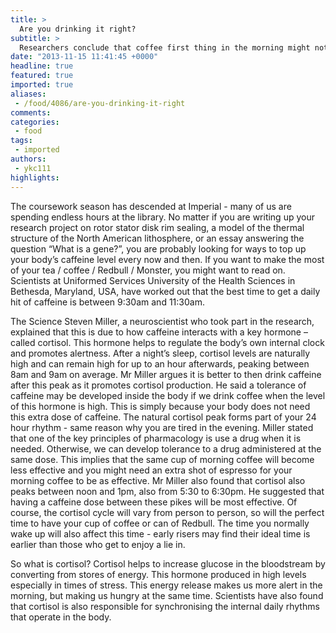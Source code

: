 ```yaml
---
title: >
  Are you drinking it right?
subtitle: >
  Researchers conclude that coffee first thing in the morning might not be as effective as you thought
date: "2013-11-15 11:41:45 +0000"
headline: true
featured: true
imported: true
aliases:
 - /food/4086/are-you-drinking-it-right
comments:
categories:
 - food
tags:
 - imported
authors:
 - ykc111
highlights:
---
```


The coursework season has descended at Imperial - many of us are spending endless hours at the library. No matter if you are writing up your research project on rotor stator disk rim sealing, a model of the thermal structure of the North American lithosphere, or an essay answering the question “What is a gene?”, you are probably looking for ways to top up your body’s caffeine level every now and then. If you want to make the most of your tea / coffee / Redbull / Monster, you might want to read on.
 Scientists at Uniformed Services University of the Health Sciences in Bethesda, Maryland, USA, have worked out that the best time to get a daily hit of caffeine is between 9:30am and 11:30am.

The Science
 Steven Miller, a neuroscientist who took part in the research, explained that this is due to how caffeine interacts with a key hormone – called cortisol. This hormone helps to regulate the body’s own internal clock and promotes alertness.
 After a night’s sleep, cortisol levels are naturally high and can remain high for up to an hour afterwards, peaking between 8am and 9am on average.
 Mr Miller argues it is better to then drink caffeine after this peak as it promotes cortisol production.
 He said a tolerance of caffeine may be developed inside the body if we drink coffee when the level of this hormone is high. This is simply because your body does not need this extra dose of caffeine. The natural cortisol peak forms part of your 24 hour rhythm - same reason why you are tired in the evening.
 Miller stated that one of the key principles of pharmacology is use a drug when it is needed. Otherwise, we can develop tolerance to a drug administered at the same dose. This implies that the same cup of morning coffee will become less effective and you might need an extra shot of espresso for your morning coffee to be as effective.
 Mr Miller also found that cortisol also peaks between noon and 1pm, also from 5:30 to 6:30pm. He suggested that having a caffeine dose between these pikes will be most effective.
 Of course, the cortisol cycle will vary from person to person, so will the perfect time to have your cup of coffee or can of Redbull. The time you normally wake up will also affect this time - early risers may find their ideal time is earlier than those who get to enjoy a lie in.

So what is cortisol?
 Cortisol helps to increase glucose in the bloodstream by converting from stores of energy. This hormone produced in high levels especially in times of stress. This energy release makes us more alert in the morning, but making us hungry at the same time.
 Scientists have also found that cortisol is also responsible for synchronising the internal daily rhythms that operate in the body.
